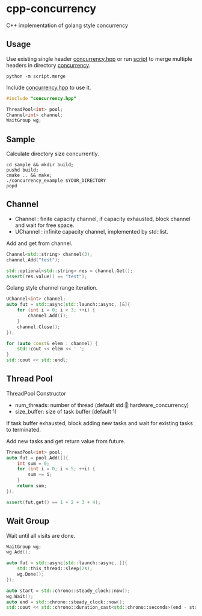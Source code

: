# cpp-concurrency

C++ implementation of golang style concurrency

## Usage

Use existing single header [concurrency.hpp](./concurrency.hpp) or run [script](./script/merge.py) to merge multiple headers in directory [concurrency](./concurrency).
```
python -m script.merge
```

Include [concurrency.hpp](./concurrency.hpp) to use it.
```C++
#include "concurrency.hpp"

ThreadPool<int> pool;
Channel<int> channel;
WaitGroup wg;
```

## Sample

Calculate directory size concurrently.
```
cd sample && mkdir build;
pushd build;
cmake .. && make;
./concurrency_example $YOUR_DIRECTORY
popd
```

## Channel

- Channel<T> : finite capacity channel, if capacity exhausted, block channel and wait for free space.
- UChannel<T> : infinite capacity channel, implemented by std::list.

Add and get from channel.
```C++
Channel<std::string> channel(3);
channel.Add("test");

std::optional<std::string> res = channel.Get();
assert(res.value() == "test");
```

Golang style channel range iteration.
```C++
UChannel<int> channel;
auto fut = std::async(std::launch::async, [&]{ 
    for (int i = 0; i < 3; ++i) {
        channel.Add(i);
    }
    channel.Close();
});

for (auto const& elem : channel) {
    std::cout << elem << ' ';
}
std::cout << std::endl;
```

## Thread Pool

ThreadPool Constructor
- num_threads: number of thread (default std::thread::hardware_concurrency)
- size_buffer: size of task buffer (default 1)

If task buffer exhausted, block adding new tasks and wait for existing tasks to terminated.

Add new tasks and get return value from future.
```C++
ThreadPool<int> pool;
auto fut = pool.Add([]{
    int sum = 0;
    for (int i = 0; i < 5; ++i) {
        sum += i;
    }
    return sum;
});

assert(fut.get() == 1 + 2 + 3 + 4);
```

## Wait Group

Wait until all visits are done.

```C++
WaitGroup wg;
wg.Add();

auto fut = std::async(std::launch::async, []{
    std::this_thread::sleep(2s);
    wg.Done();
});

auto start = std::chrono::steady_clock::now();
wg.Wait();
auto end = std::chrono::steady_clock::now();
std::cout << std::chrono::duration_cast<std::chrono::seconds>(end - start).count() << std::endl;
```
